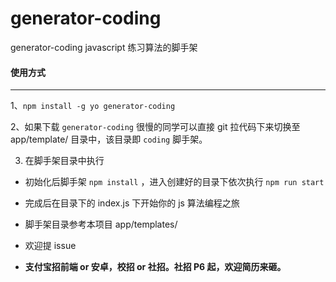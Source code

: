 # generator-coding
generator-coding  javascript 练习算法的脚手架

#### 使用方式

------

1、`` npm install -g yo generator-coding ``

2、如果下载 ``generator-coding`` 很慢的同学可以直接 git 拉代码下来切换至 app/template/ 目录中，该目录即 ``coding`` 脚手架。

3.  在脚手架目录中执行
* 初始化后脚手架     `` npm install ``  ，进入创建好的目录下依次执行    `` npm run start ``
* 完成后在目录下的 index.js 下开始你的 js 算法编程之旅
* 脚手架目录参考本项目 app/templates/
* 欢迎提 issue

* __支付宝招前端 or 安卓，校招 or 社招。社招 P6 起，欢迎简历来砸。__
